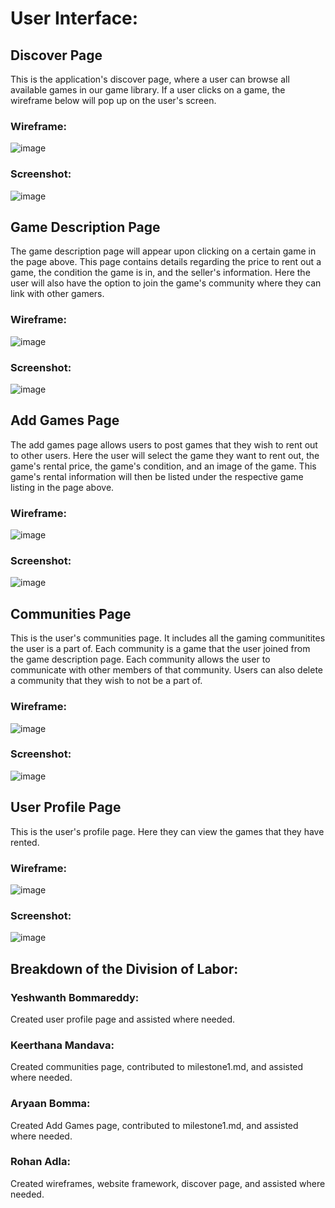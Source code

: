 # User Interface:

## Discover Page
This is the application's discover page, where a user can browse all available games in our game library. If a user clicks on a game, the wireframe below will pop up on the user's screen.

### Wireframe:

![image](https://user-images.githubusercontent.com/56751146/160263278-5ab28f07-b78b-4b4f-8c47-e1ed63dbbd09.png)

### Screenshot:

![image](https://user-images.githubusercontent.com/55421541/160264574-19c68a14-c765-4cd3-ba7c-bdb8cefef241.png)

## Game Description Page

The game description page will appear upon clicking on a certain game in the page above. This page contains details regarding the price to rent out a game, the condition the game is in, and the seller's information. Here the user will also have the option to join the game's community where they can link with other gamers.  

### Wireframe:

![image](https://user-images.githubusercontent.com/56751146/160263512-c880fe6a-e645-40dd-aeb5-2ea4baf49110.png)

### Screenshot:

![image](https://user-images.githubusercontent.com/55421541/160265738-a46feb8e-69a8-4be9-a028-19d091704dc2.png)


## Add Games Page

The add games page allows users to post games that they wish to rent out to other users. Here the user will select the game they want to rent out, the game's rental price, the game's condition, and an image of the game. This game's rental information will then be listed under the respective game listing in the page above. 

### Wireframe:

![image](https://user-images.githubusercontent.com/56751146/160263717-3a3f581d-6341-4647-ba58-395405446e16.png)

### Screenshot:

![image](https://user-images.githubusercontent.com/55421541/160264790-4f3e0d5d-4a5d-4fc2-9aa1-e32bc2260616.png)

## Communities Page

This is the user's communities page. It includes all the gaming communitites the user is a part of. Each community is a game that the user joined from the game description page. Each community allows the user to communicate with other members of that community. Users can also delete a community that they wish to not be a part of. 

### Wireframe:

![image](https://user-images.githubusercontent.com/56751146/160264033-21832c8f-40b7-4ec5-b252-308cb8478da8.png)

### Screenshot:

![image](https://user-images.githubusercontent.com/56751146/160264832-b00d3864-2908-465a-865a-4571b7c56ca2.png)


## User Profile Page

This is the user's profile page. Here they can view the games that they have rented. 

### Wireframe:

![image](https://user-images.githubusercontent.com/56751146/160264201-1c02d003-0fd3-481e-8d55-7ef5b2248254.png)

### Screenshot:

![image](https://user-images.githubusercontent.com/56751146/160264884-335c9bfa-714e-478f-bd1c-541ebb735a6c.png)

## Breakdown of the Division of Labor:

### Yeshwanth Bommareddy:
Created user profile page and assisted where needed. 

### Keerthana Mandava:
Created communities page, contributed to milestone1.md, and assisted where needed.

### Aryaan Bomma:
Created Add Games page, contributed to milestone1.md, and assisted where needed.

### Rohan Adla:
Created wireframes, website framework, discover page, and assisted where needed.


